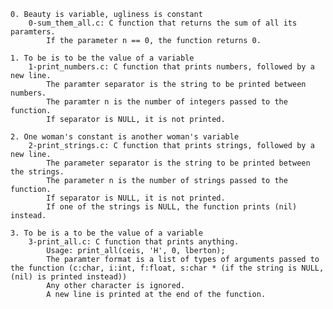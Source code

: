 

    0. Beauty is variable, ugliness is constant
        0-sum_them_all.c: C function that returns the sum of all its paramters.
            If the parameter n == 0, the function returns 0.

    1. To be is to be the value of a variable
        1-print_numbers.c: C function that prints numbers, followed by a new line.
            The paramter separator is the string to be printed between numbers.
            The paramter n is the number of integers passed to the function.
            If separator is NULL, it is not printed.

    2. One woman's constant is another woman's variable
        2-print_strings.c: C function that prints strings, followed by a new line.
            The parameter separator is the string to be printed between the strings.
            The parameter n is the number of strings passed to the function.
            If separator is NULL, it is not printed.
            If one of the strings is NULL, the function prints (nil) instead.

    3. To be is a to be the value of a variable
        3-print_all.c: C function that prints anything.
            Usage: print_all(ceis, 'H', 0, lberton);
            The paramter format is a list of types of arguments passed to the function (c:char, i:int, f:float, s:char * (if the string is NULL, (nil) is printed instead))
            Any other character is ignored.
            A new line is printed at the end of the function.

